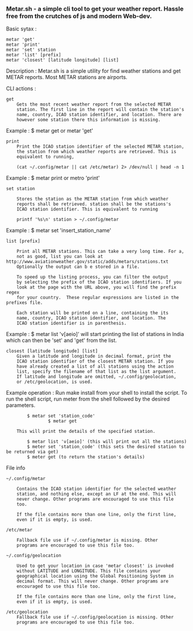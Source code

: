 
### Metar.sh - a simple cli tool to get your weather report. Hassle free from the crutches of js and modern Web-dev.

Basic sytax :

	metar 'get'
	metar 'print'
	metar 'set' station
	metar 'list' [prefix]
	metar 'closest' [latitude longitude] [list]


Description : Metar.sh is a simple utility for find weather stations and get METAR reports. Most METAR stations are
	      airports.

CLI actions :

	get
		Gets the most recent weather report from the selected METAR
		station. The first line in the report will contain the station's
		name, country, ICAO station identifier, and location. There are
		however some station there this information is missing.

Example : $ metar get or metar 'get'


	print
		Print the ICAO station identifier of the selected METAR station,
		the station from which weather reports are retrieved. This is
		equivalent to running,

		(cat ~/.config/metar || cat /etc/metar) 2> /dev/null | head -n 1

Example : $ metar print or metro 'print'

	set station

		Stores the station as the METAR station from which weather
		reports shall be retrieved. station shall be the stations's
		ICAO station identifier. This is equivalent to running

		printf '%s\n' station > ~/.config/metar

Example : $ metar set 'insert_station_name'


	list [prefix]

		Print all METAR stations. This can take a very long time. For a,
		not as good, list you can look at http://www.aviationweather.gov/static/adds/metars/stations.txt
		Optionally the output can b e stored in a file.

		To speed up the listing process, you can filter the output
		by selecting the prefix of the ICAO station identifiers. If you
		look at the page with the URL above, you will find the prefix regex
		for your country.  These regular expressions are listed in the prefixes file.

		Each station will be printed on a line, containing the its
		name, country, ICAO station identifier, and location. The
		ICAO station identifier is in parenthesis. 


Example : $ metar list 'v[aeio]' will start printing the list of stations in India which can then be 'set' and 'get'   					 from the list.


	closest [latitude longitude] [list]
		Given a latitude and longitude in decimal format, print the
		ICAO station identifier of the closest METAR station. If you
		have already created a list of all stations using the action
		list, specify the filename of that list as the list argument.
		If latitude and longitude are omitted, ~/.config/geolocation,
		or /etc/geolocation, is used.

Example operation : Run make install from your shell to install the script. 
		    To run the shell script, run meter from the shell followed by the desired parameters.
		    
			
		    $ metar set 'station_code'
                    $ metar get
		
		This will print the details of the specified station.

		    $ metar list 'v[aeio]' (this will print out all the stations)
		    $ meter set 'station_code' (this sets the desired station to be returned via get)
		    $ meter get (to return the station's details)		    


File info

	~/.config/metar

		Contains the ICAO station identifier for the selected weather
		station, and nothing else, except an LF at the end. This will
		never change. Other programs are encouraged to use this file
		too.

		If the file contains more than one line, only the first line,
		even if it is empty, is used.

	/etc/metar

		Fallback file use if ~/.config/metar is missing. Other
		programs are encouraged to use this file too.

	~/.config/geolocation

		Used to get your location in case 'metar closest' is invoked
		without LATITUDE and LONGITUDE. This file contains your
		geographical location using the Global Positioning System in
		decimal format. This will never change. Other programs are
		encouraged to use this file too.

		If the file contains more than one line, only the first line,
		even if it is empty, is used.

	/etc/geolocation
		Fallback file use if ~/.config/geolocation is missing. Other
		programs are encouraged to use this file too.
